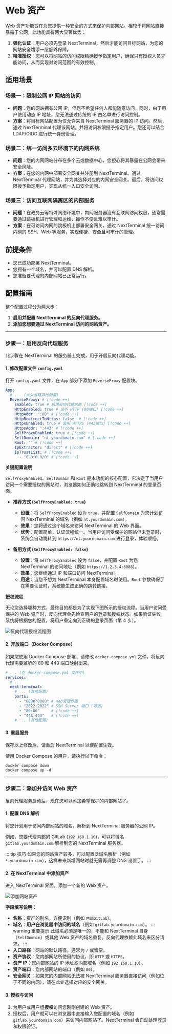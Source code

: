 # Web 资产

Web 资产功能旨在为您提供一种安全的方式来保护内部网站。相较于将网站直接暴露于公网，此功能具有两大显著优势：

1.  **强化认证**：用户必须先登录 NextTerminal，然后才能访问目标网站，为您的网站安全增添一层额外保障。
2.  **精准授权**：您可以将网站的访问权限精确授予指定用户，确保只有授权人员才能访问，从而实现对访问范围的有效控制。

## 适用场景

### 场景一：限制公网 IP 网站的访问

-   **问题**：您的网站拥有公网 IP，但您不希望任何人都能随意访问。同时，由于用户使用动态 IP 地址，您无法通过传统的 IP 白名单进行访问控制。
-   **方案**：将目标网站配置为仅允许来自 NextTerminal 服务器的 IP 访问。然后，通过 NextTerminal 代理该网站，并将访问权限授予指定用户。您还可以结合 LDAP/OIDC 进行统一身份管理。

### 场景二：统一访问多云环境下的内网系统

-   **问题**：您的内网网站分布在多个云或数据中心，您担心将其暴露在公网会带来安全风险。
-   **方案**：在您的内网中部署安全网关并注册到 NextTerminal。通过 NextTerminal 代理网站，并为其选择对应的内网安全网关。最后，将访问权限授予指定用户，实现从统一入口安全访问。

### 场景三：访问互联网隔离区的内部服务

-   **问题**：在政务云等特殊网络环境中，内网服务器沒有互联网访问权限，通常需要通过跳板机进行管理和运维，操作不便且难以审计。
-   **方案**：在可访问内网的跳板机上部署安全网关，通过 NextTerminal 统一访问内网的 SSH、Web 等服务，实现便捷、安全且可审计的管理。

## 前提条件

- 您已成功部署 NextTerminal。
- 您拥有一个域名，并可以配置 DNS 解析。
- 您准备要代理的内部网站已正常运行。

## 配置指南

整个配置过程分为两大步：

1.  **启用并配置 NextTerminal 的反向代理服务。**
2.  **添加您想要通过 NextTerminal 访问的网站资产。**

---

### 步骤一：启用反向代理服务

此步骤在 NextTerminal 的服务器上完成，用于开启反向代理功能。

#### 1. 修改配置文件 `config.yaml`

打开 `config.yaml` 文件，在 `App` 部分下添加 `ReverseProxy` 配置块。

```yaml
App:
  # ... (此处省略其他配置)
  ReverseProxy: # [!code ++]
    Enabled: true # 启用反向代理功能 [!code ++]
    HttpEnabled: true # 监听 HTTP (80端口) [!code ++]
    HttpAddr: ":80" # [!code ++]
    HttpRedirectToHttps: false  # [!code ++]
    HttpsEnabled: true # 监听 HTTPS (443端口) [!code ++]
    HttpsAddr: ":443" # [!code ++]
    SelfProxyEnabled: true # [!code ++]
    SelfDomain: "nt.yourdomain.com" # [!code ++]
    Root: "" # [!code ++]
    IpExtractor: "direct" # [!code ++]
    IpTrustList: # [!code ++]
      - "0.0.0.0/0" # [!code ++]
```

**关键配置说明**

`SelfProxyEnabled`、`SelfDomain` 和 `Root` 是本功能的核心配置，它决定了当用户访问一个需要授权的网站时，浏览器如何正确地跳转到 NextTerminal 的登录页面。

-   **推荐方式 (`SelfProxyEnabled: true`)**
    -   **设置**：将 `SelfProxyEnabled` 设为 `true`，并配置 `SelfDomain` 为您计划访问 NextTerminal 的域名（例如 `nt.yourdomain.com`）。
    -   **效果**：您将通过这个域名来访问 NextTerminal 的 Web 界面。
    -   **优势**：配置简单，认证流程统一。当用户访问受保护的网站但未登录时，系统会自动跳转到 `https://nt.yourdomain.com` 进行登录，体验顺畅。

-   **备用方式 (`SelfProxyEnabled: false`)**
    -   **设置**：将 `SelfProxyEnabled` 设为 `false`，并配置 `Root` 为您 NextTerminal 的访问地址（例如 `https://1.2.3.4:8088`）。
    -   **效果**：您继续通过 IP 和端口访问 NextTerminal。
    -   **用途**：当您不想为 NextTerminal 本身配置域名时使用。`Root` 参数确保了在需要认证时，系统能生成正确的跳转链接。

**授权流程**

无论您选择哪种方式，最终目的都是为了实现下图所示的授权流程。当用户访问受保护的 Web 资产时，反向代理会先检查用户的登录和授权状态。如果验证失败，系统将根据您的配置，将用户重定向到正确的登录页面（第 4 步）。

![反向代理授权流程图](images/rp.png)

#### 2. 开放端口（Docker Compose）

如果您使用 Docker Compose 部署，请修改 `docker-compose.yml` 文件，将反向代理需要监听的 80 和 443 端口映射出来。

```yaml
# ... (在 docker-compose.yml 文件中)
services:
  # ...
  next-terminal:
    # ... (其他配置)
    ports:
      - "8088:8088" # Web管理界面
      - "2022:2022" # SSH Server 端口 (可选)
      - "80:80"     # [!code ++]
      - "443:443"   # [!code ++]
    # ... (其他配置)
```

#### 3. 重启服务

保存以上修改后，请重启 NextTerminal 以使配置生效。

使用 Docker Compose 的用户，请执行以下命令：

```shell
docker compose down
docker compose up -d
```

---

### 步骤二：添加并访问 Web 资产

反向代理服务启动后，现在您可以添加希望保护的内部网站了。

#### 1. 配置 DNS 解析

将您计划用于访问内部网站的域名，解析到 NextTerminal 服务器的公网 IP。

例如，您要代理内部的 GitLab (`192.168.1.10`)，可以将域名 `gitlab.yourdomain.com` 解析到您的 NextTerminal 服务器。

::: tip 技巧
如果您的网站资产较多，可以配置泛域名解析（例如 `*.yourdomain.com`），这样未来新增网站时就无需再调整 DNS 设置了。
:::

#### 2. 在 NextTerminal 中添加资产

进入 NextTerminal 界面，添加一个新的 Web 资产。

![添加网站资产](images/reverse-proxy-post.png)

**字段填写说明：**

-   **名称**：资产的别名，方便识别（例如 `内部GitLab`）。
-   **域名**：**用户在浏览器中访问的域名**（例如 `gitlab.yourdomain.com`）。
    ::: warning 重要提示
    此域名必须是唯一的，不能和 NextTerminal 自身（`SelfDomain`）或其他 Web 资产的域名重复。反向代理依赖此域名来区分请求。
    :::
-   **入口路径**：网站的默认路径，通常为 `/` 或留空。
-   **资产协议**：您内部网站所使用的协议，即 `HTTP` 或 `HTTPS`。
-   **资产 IP**：您内部网站的 IP 地址或内部域名（例如 `192.168.1.10`）。
-   **资产端口**：您内部网站的端口（例如 `80`）。
-   **安全网关**：如果您的内部网站无法被 NextTerminal 服务器直接访问（例如位于不同的内网），请在此处选择对应的安全网关。

#### 3. 授权与访问

1.  为用户或用户组**授权**访问您刚刚创建的 Web 资产。
2.  授权后，用户就可以在浏览器中直接输入您配置的域名（例如 `gitlab.yourdomain.com`）来访问内部网站了。NextTerminal 会自动处理登录和权限验证。
